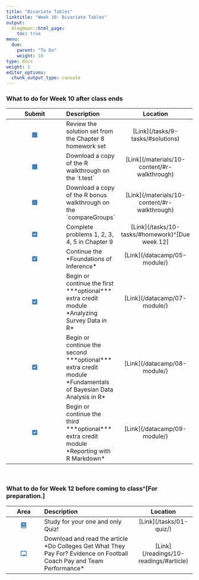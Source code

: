 ```yaml
---
title: "Bivariate Tables"
linktitle: "Week 10: Bivariate Tables"
output:
  blogdown::html_page:
    toc: true
menu:
  due:
    parent: "To Do"
    weight: 10
type: docs
weight: 1
editor_options: 
  chunk_output_type: console
---
```

<script src="/rmarkdown-libs/kePrint/kePrint.js"></script>
<link href="/rmarkdown-libs/lightable/lightable.css" rel="stylesheet" />
<script src="/rmarkdown-libs/kePrint/kePrint.js"></script>
<link href="/rmarkdown-libs/lightable/lightable.css" rel="stylesheet" />




### What to do for Week 10 after class ends



<table class="table" style="width: auto !important; margin-left: auto; margin-right: auto;">
 <thead>
  <tr>
   <th style="text-align:center;"> Submit </th>
   <th style="text-align:left;"> Description </th>
   <th style="text-align:center;"> Location </th>
  </tr>
 </thead>
<tbody>
  <tr>
   <td style="text-align:center;width: 10em; "> <svg aria-hidden="true" role="img" viewbox="0 0 448 512" style="height:1em;width:0.88em;vertical-align:-0.125em;margin-left:auto;margin-right:auto;font-size:inherit;fill:#4682b4;overflow:visible;position:relative;"><path d="M0 96C0 60.65 28.65 32 64 32H384C419.3 32 448 60.65 448 96V416C448 451.3 419.3 480 384 480H64C28.65 480 0 451.3 0 416V96z"></path></svg> </td>
   <td style="text-align:left;"> Review the solution set from the Chapter 8 homework set </td>
   <td style="text-align:center;"> [Link](/tasks/9-tasks/#solutions) </td>
  </tr>
  <tr>
   <td style="text-align:center;width: 10em; "> <svg aria-hidden="true" role="img" viewbox="0 0 448 512" style="height:1em;width:0.88em;vertical-align:-0.125em;margin-left:auto;margin-right:auto;font-size:inherit;fill:#4682b4;overflow:visible;position:relative;"><path d="M0 96C0 60.65 28.65 32 64 32H384C419.3 32 448 60.65 448 96V416C448 451.3 419.3 480 384 480H64C28.65 480 0 451.3 0 416V96z"></path></svg> </td>
   <td style="text-align:left;"> Download a copy of the R walkthrough on the `t.test` </td>
   <td style="text-align:center;"> [Link](/materials/10-content/#r-walkthrough) </td>
  </tr>
  <tr>
   <td style="text-align:center;width: 10em; "> <svg aria-hidden="true" role="img" viewbox="0 0 448 512" style="height:1em;width:0.88em;vertical-align:-0.125em;margin-left:auto;margin-right:auto;font-size:inherit;fill:#4682b4;overflow:visible;position:relative;"><path d="M0 96C0 60.65 28.65 32 64 32H384C419.3 32 448 60.65 448 96V416C448 451.3 419.3 480 384 480H64C28.65 480 0 451.3 0 416V96z"></path></svg> </td>
   <td style="text-align:left;"> Download a copy of the R bonus walkthrough on the `compareGroups` </td>
   <td style="text-align:center;"> [Link](/materials/10-content/#r-walkthrough) </td>
  </tr>
  <tr>
   <td style="text-align:center;width: 10em; "> <svg aria-hidden="true" role="img" viewbox="0 0 448 512" style="height:1em;width:0.88em;vertical-align:-0.125em;margin-left:auto;margin-right:auto;font-size:inherit;fill:#4682b4;overflow:visible;position:relative;"><path d="M384 32C419.3 32 448 60.65 448 96V416C448 451.3 419.3 480 384 480H64C28.65 480 0 451.3 0 416V96C0 60.65 28.65 32 64 32H384zM339.8 211.8C350.7 200.9 350.7 183.1 339.8 172.2C328.9 161.3 311.1 161.3 300.2 172.2L192 280.4L147.8 236.2C136.9 225.3 119.1 225.3 108.2 236.2C97.27 247.1 97.27 264.9 108.2 275.8L172.2 339.8C183.1 350.7 200.9 350.7 211.8 339.8L339.8 211.8z"></path></svg> </td>
   <td style="text-align:left;"> Complete problems 1, 2, 3, 4, 5 in Chapter 9 </td>
   <td style="text-align:center;"> [Link](/tasks/10-tasks/#homework)^[Due week 12] </td>
  </tr>
  <tr>
   <td style="text-align:center;width: 10em; "> <svg aria-hidden="true" role="img" viewbox="0 0 448 512" style="height:1em;width:0.88em;vertical-align:-0.125em;margin-left:auto;margin-right:auto;font-size:inherit;fill:#4682b4;overflow:visible;position:relative;"><path d="M384 32C419.3 32 448 60.65 448 96V416C448 451.3 419.3 480 384 480H64C28.65 480 0 451.3 0 416V96C0 60.65 28.65 32 64 32H384zM339.8 211.8C350.7 200.9 350.7 183.1 339.8 172.2C328.9 161.3 311.1 161.3 300.2 172.2L192 280.4L147.8 236.2C136.9 225.3 119.1 225.3 108.2 236.2C97.27 247.1 97.27 264.9 108.2 275.8L172.2 339.8C183.1 350.7 200.9 350.7 211.8 339.8L339.8 211.8z"></path></svg> </td>
   <td style="text-align:left;"> Continue the *Foundations of Inference* </td>
   <td style="text-align:center;"> [Link](/datacamp/05-module/) </td>
  </tr>
  <tr>
   <td style="text-align:center;width: 10em; "> <svg aria-hidden="true" role="img" viewbox="0 0 448 512" style="height:1em;width:0.88em;vertical-align:-0.125em;margin-left:auto;margin-right:auto;font-size:inherit;fill:#4682b4;overflow:visible;position:relative;"><path d="M384 32C419.3 32 448 60.65 448 96V416C448 451.3 419.3 480 384 480H64C28.65 480 0 451.3 0 416V96C0 60.65 28.65 32 64 32H384zM339.8 211.8C350.7 200.9 350.7 183.1 339.8 172.2C328.9 161.3 311.1 161.3 300.2 172.2L192 280.4L147.8 236.2C136.9 225.3 119.1 225.3 108.2 236.2C97.27 247.1 97.27 264.9 108.2 275.8L172.2 339.8C183.1 350.7 200.9 350.7 211.8 339.8L339.8 211.8z"></path></svg> </td>
   <td style="text-align:left;"> Begin or continue the first ***optional*** extra credit module *Analyzing Survey Data in R* </td>
   <td style="text-align:center;"> [Link](/datacamp/07-module/) </td>
  </tr>
  <tr>
   <td style="text-align:center;width: 10em; "> <svg aria-hidden="true" role="img" viewbox="0 0 448 512" style="height:1em;width:0.88em;vertical-align:-0.125em;margin-left:auto;margin-right:auto;font-size:inherit;fill:#4682b4;overflow:visible;position:relative;"><path d="M384 32C419.3 32 448 60.65 448 96V416C448 451.3 419.3 480 384 480H64C28.65 480 0 451.3 0 416V96C0 60.65 28.65 32 64 32H384zM339.8 211.8C350.7 200.9 350.7 183.1 339.8 172.2C328.9 161.3 311.1 161.3 300.2 172.2L192 280.4L147.8 236.2C136.9 225.3 119.1 225.3 108.2 236.2C97.27 247.1 97.27 264.9 108.2 275.8L172.2 339.8C183.1 350.7 200.9 350.7 211.8 339.8L339.8 211.8z"></path></svg> </td>
   <td style="text-align:left;"> Begin or continue the second ***optional*** extra credit module *Fundamentals of Bayesian Data Analysis in R* </td>
   <td style="text-align:center;"> [Link](/datacamp/08-module/) </td>
  </tr>
  <tr>
   <td style="text-align:center;width: 10em; "> <svg aria-hidden="true" role="img" viewbox="0 0 448 512" style="height:1em;width:0.88em;vertical-align:-0.125em;margin-left:auto;margin-right:auto;font-size:inherit;fill:#4682b4;overflow:visible;position:relative;"><path d="M384 32C419.3 32 448 60.65 448 96V416C448 451.3 419.3 480 384 480H64C28.65 480 0 451.3 0 416V96C0 60.65 28.65 32 64 32H384zM339.8 211.8C350.7 200.9 350.7 183.1 339.8 172.2C328.9 161.3 311.1 161.3 300.2 172.2L192 280.4L147.8 236.2C136.9 225.3 119.1 225.3 108.2 236.2C97.27 247.1 97.27 264.9 108.2 275.8L172.2 339.8C183.1 350.7 200.9 350.7 211.8 339.8L339.8 211.8z"></path></svg> </td>
   <td style="text-align:left;"> Begin or continue the third ***optional*** extra credit module *Reporting with R Markdown* </td>
   <td style="text-align:center;"> [Link](/datacamp/09-module/) </td>
  </tr>
</tbody>
</table>

<br />

### What to do for Week 12 before coming to class^[For preparation.]



<table class="table" style="width: auto !important; margin-left: auto; margin-right: auto;">
 <thead>
  <tr>
   <th style="text-align:center;"> Area </th>
   <th style="text-align:left;"> Description </th>
   <th style="text-align:center;"> Location </th>
  </tr>
 </thead>
<tbody>
  <tr>
   <td style="text-align:center;width: 10em; "> <svg aria-hidden="true" role="img" viewbox="0 0 448 512" style="height:1em;width:0.88em;vertical-align:-0.125em;margin-left:auto;margin-right:auto;font-size:inherit;fill:steelblue;overflow:visible;position:relative;"><path d="M448 336v-288C448 21.49 426.5 0 400 0H96C42.98 0 0 42.98 0 96v320c0 53.02 42.98 96 96 96h320c17.67 0 32-14.33 32-31.1c0-11.72-6.607-21.52-16-27.1v-81.36C441.8 362.8 448 350.2 448 336zM143.1 128h192C344.8 128 352 135.2 352 144C352 152.8 344.8 160 336 160H143.1C135.2 160 128 152.8 128 144C128 135.2 135.2 128 143.1 128zM143.1 192h192C344.8 192 352 199.2 352 208C352 216.8 344.8 224 336 224H143.1C135.2 224 128 216.8 128 208C128 199.2 135.2 192 143.1 192zM384 448H96c-17.67 0-32-14.33-32-32c0-17.67 14.33-32 32-32h288V448z"></path></svg> </td>
   <td style="text-align:left;width: 30em; "> Study for your one and only Quiz! </td>
   <td style="text-align:center;width: 10em; "> [Link](/tasks/01-quiz/) </td>
  </tr>
  <tr>
   <td style="text-align:center;width: 10em; "> <svg aria-hidden="true" role="img" viewbox="0 0 576 512" style="height:1em;width:1.12em;vertical-align:-0.125em;margin-left:auto;margin-right:auto;font-size:inherit;fill:steelblue;overflow:visible;position:relative;"><path d="M96 96h384v288h64V72C544 50 525.1 32 504 32H72C49.1 32 32 50 32 72V384h64V96zM560 416H416v-48c0-8.838-7.164-16-16-16h-160C231.2 352 224 359.2 224 368V416H16C7.164 416 0 423.2 0 432v32C0 472.8 7.164 480 16 480h544c8.836 0 16-7.164 16-16v-32C576 423.2 568.8 416 560 416z"></path></svg> </td>
   <td style="text-align:left;width: 30em; "> Download and read the article *Do Colleges Get What They Pay For? Evidence on Football Coach Pay and Team Performance* </td>
   <td style="text-align:center;width: 10em; "> [Link](/readings/10-readings/#article) </td>
  </tr>
</tbody>
</table>
